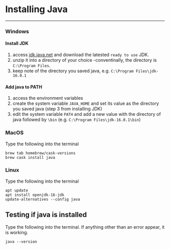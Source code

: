 # Installing Java

<hr>

### Windows 

#### Install JDK

1. access [jdk.java.net](http://jdk.java.net/) and download the latested `ready to use` JDK. 
2. unzip it into a directory of your choice -conventinally, the directory is `C:\Program Files`.
3. keep note of the directory you saved java, e.g. `C:\Program Files\jdk-16.0.1`

#### Add java to PATH

1. access the environment variables
2. create the system variable `JAVA_HOME` and set its value as the directory you saved java (step 3 from installing JDK)
3. edit the system variable `PATH` and add a new value with the directory of java followed by `\bin` (e.g. `C:\Program Files\jdk-16.0.1\bin`)


### MacOS

Type the following into the terminal

```
brew tab homebrew/cask-versions
brew cask install java
```

### Linux

Type the following into the terminal

```
apt update
apt install openjdk-16-jdk
update-alternatives --config java
```

## Testing if java is installed

Type the following into the terminal. If anything other than an error appear, it is working.

```
java --version
```